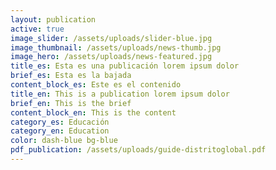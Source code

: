 ```yaml
---
layout: publication
active: true
image_slider: /assets/uploads/slider-blue.jpg
image_thumbnail: /assets/uploads/news-thumb.jpg
image_hero: /assets/uploads/news-featured.jpg
title_es: Esta es una publicación lorem ipsum dolor
brief_es: Esta es la bajada
content_block_es: Este es el contenido
title_en: This is a publication lorem ipsum dolor
brief_en: This is the brief
content_block_en: This is the content
category_es: Educación
category_en: Education
color: dash-blue bg-blue
pdf_publication: /assets/uploads/guide-distritoglobal.pdf
---
```

